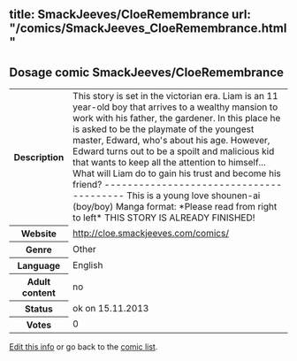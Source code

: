 title: SmackJeeves/CloeRemembrance
url: "/comics/SmackJeeves_CloeRemembrance.html"
---
Dosage comic SmackJeeves/CloeRemembrance
-----------------------------------------

<p id="msg"></p>
<script type="text/javascript">
if (window.location.search === '?edit_info_mail=sent_ok') {
  var elem = document.getElementById("msg");
  elem.innerHTML = 'Edited information sucessfully sent for review, which is usually done daily. Thanks!';
  elem.className = 'ok';
}
</script>
<table class="comicinfo">
<tr>
<th>Description</th><td>This story is set in the victorian era. Liam is an 11 year-old boy that arrives to a wealthy mansion to work with his father, the gardener. In this place he is asked to be the playmate of the youngest master, Edward, who's about his age. However, Edward turns out to be a spoilt and malicious kid that wants to keep all the attention to himself... What will Liam do to gain his trust and become his friend? ---------------------------------------- This is a young love shounen-ai (boy/boy) Manga format: *Please read from right to left* THIS STORY IS ALREADY FINISHED!</td>
</tr>
<tr>
<th>Website</th><td><a href="http://cloe.smackjeeves.com/comics/">http://cloe.smackjeeves.com/comics/</a></td>
</tr>
<tr>
<th>Genre</th><td>Other</td>
</tr>
<tr>
<th>Language</th><td>English</td>
</tr>
<tr>
<th>Adult content</th><td>no</td>
</tr>
<tr>
<th>Status</th><td>ok on 15.11.2013</td>
</tr>
<tr>
<th>Votes</th><td>0</td>
</tr>
</table>

[Edit this info](SmackJeeves_CloeRemembrance_edit.html) or go back to the [comic list](../comic-index.html).
